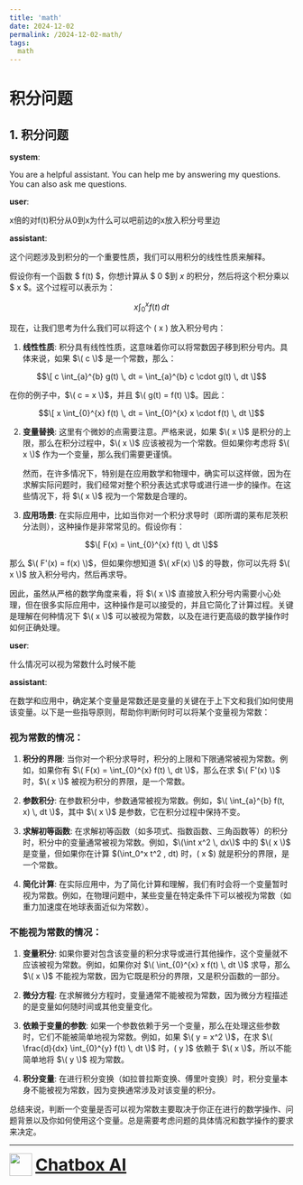 ```yaml
---
title: 'math'
date: 2024-12-02
permalink: /2024-12-02-math/
tags:
  math
---
```

# 积分问题

## 1. 积分问题

**system**: 


You are a helpful assistant. You can help me by answering my questions. You can also ask me questions.


**user**: 


x倍的对f(t)积分从0到x为什么可以吧前边的x放入积分号里边


**assistant**: 


这个问题涉及到积分的一个重要性质，我们可以用积分的线性性质来解释。

假设你有一个函数 $ f(t) $，你想计算从 $ 0  $到 $x$ 的积分，然后将这个积分乘以 $ x $。这个过程可以表示为：

$$ x \int_{0}^{x} f(t) \, dt $$

现在，让我们思考为什么我们可以将这个 \( x \) 放入积分号内：

1. **线性性质**: 积分具有线性性质，这意味着你可以将常数因子移到积分号内。具体来说，如果 $\( c \)$ 是一个常数，那么：

$$\[ c \int_{a}^{b} g(t) \, dt = \int_{a}^{b} c \cdot g(t) \, dt \]$$

   在你的例子中，$\( c = x \)$，并且 $\( g(t) = f(t) \)$。因此：

$$\[ x \int_{0}^{x} f(t) \, dt = \int_{0}^{x} x \cdot f(t) \, dt \]$$

2. **变量替换**: 这里有个微妙的点需要注意。严格来说，如果 $\( x \)$ 是积分的上限，那么在积分过程中，$\( x \)$ 应该被视为一个常数。但如果你考虑将 $\( x \)$ 作为一个变量，那么我们需要更谨慎。

   然而，在许多情况下，特别是在应用数学和物理中，确实可以这样做，因为在求解实际问题时，我们经常对整个积分表达式求导或进行进一步的操作。在这些情况下，将 $\( x \)$ 视为一个常数是合理的。

3. **应用场景**: 在实际应用中，比如当你对一个积分求导时（即所谓的莱布尼茨积分法则），这种操作是非常常见的。假设你有：

$$\[ F(x) = \int_{0}^{x} f(t) \, dt \]$$

   那么 $\( F'(x) = f(x) \)$，但如果你想知道 $\( xF(x) \)$ 的导数，你可以先将 $\( x \)$ 放入积分号内，然后再求导。

因此，虽然从严格的数学角度来看，将 $\( x \)$ 直接放入积分号内需要小心处理，但在很多实际应用中，这种操作是可以接受的，并且它简化了计算过程。关键是理解在何种情况下 $\( x \)$ 可以被视为常数，以及在进行更高级的数学操作时如何正确处理。


**user**: 


什么情况可以视为常数什么时候不能


**assistant**: 


在数学和应用中，确定某个变量是常数还是变量的关键在于上下文和我们如何使用该变量。以下是一些指导原则，帮助你判断何时可以将某个变量视为常数：

### 视为常数的情况：

1. **积分的界限**: 当你对一个积分求导时，积分的上限和下限通常被视为常数。例如，如果你有 $\( F(x) = \int_{0}^{x} f(t) \, dt \)$，那么在求 $\( F'(x) \)$ 时，$\( x \)$ 被视为积分的界限，是一个常数。

2. **参数积分**: 在参数积分中，参数通常被视为常数。例如，$\( \int_{a}^{b} f(t, x) \, dt \)$，其中 $\( x \)$ 是参数，它在积分过程中保持不变。

3. **求解初等函数**: 在求解初等函数（如多项式、指数函数、三角函数等）的积分时，积分中的变量通常被视为常数。例如，$\(\int x^2 \, dx\)$ 中的 $\( x \)$ 是变量，但如果你在计算 $\(\int_0^x t^2 \, dt\) 时，\( x \$) 就是积分的界限，是一个常数。

4. **简化计算**: 在实际应用中，为了简化计算和理解，我们有时会将一个变量暂时视为常数。例如，在物理问题中，某些变量在特定条件下可以被视为常数（如重力加速度在地球表面近似为常数）。

### 不能视为常数的情况：

1. **变量积分**: 如果你要对包含该变量的积分求导或进行其他操作，这个变量就不应该被视为常数。例如，如果你对 $\( \int_{0}^{x} x f(t) \, dt \)$ 求导，那么 $\( x \)$ 不能视为常数，因为它既是积分的界限，又是积分函数的一部分。

2. **微分方程**: 在求解微分方程时，变量通常不能被视为常数，因为微分方程描述的是变量如何随时间或其他变量变化。

3. **依赖于变量的参数**: 如果一个参数依赖于另一个变量，那么在处理这些参数时，它们不能被简单地视为常数。例如，如果 $\( y = x^2 \)$，在求 $\( \frac{d}{dx} \int_{0}^{y} f(t) \, dt \)$ 时，\( y \)$ 依赖于 $\( x \)$，所以不能简单地将 $\( y \)$ 视为常数。

4. **积分变量**: 在进行积分变换（如拉普拉斯变换、傅里叶变换）时，积分变量本身不能被视为常数，因为变换通常涉及对该变量的积分。

总结来说，判断一个变量是否可以视为常数主要取决于你正在进行的数学操作、问题背景以及你如何使用这个变量。总是需要考虑问题的具体情况和数学操作的要求来决定。




--------------------


<a href="https://chatboxai.app" style="display: flex; align-items: center;">
<img src='https://chatboxai.app/icon.png' style='width: 40px; height: 40px; padding-right: 6px'>
<b style='font-size:30px'>Chatbox AI</b>
</a>
